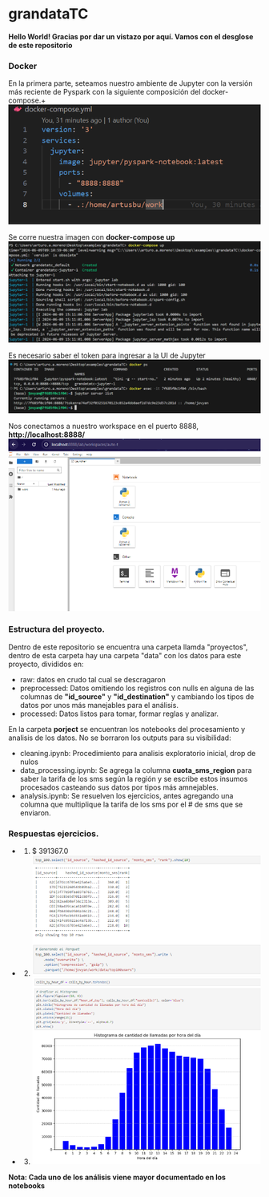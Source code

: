 # grandataTC

#### Hello World! Gracias por dar un vistazo por aquí. Vamos con el desglose de este repositorio

### Docker
En la primera parte, seteamos nuestro ambiente de Jupyter con la versión más reciente de Pyspark con la siguiente composición del docker-compose.+
![alt text](images/dockercompose.png)

Se corre nuestra imagen con **docker-compose up**
![alt text](images/runningcontainer.png)

Es necesario saber el token para ingresar a la UI de Jupyter
![alt text](images/knowingTheSparkToken.png)

Nos conectamos a nuestro workspace en el puerto 8888, **http://localhost:8888/**
![alt text](images/workspace.png)


### Estructura del proyecto.

Dentro de este repositorio se encuentra una carpeta llamda "proyectos", dentro de esta carpeta hay una carpeta "data" con los datos para este proyecto, divididos en:
- raw: datos en crudo tal cual se descragaron
- preprocessed: Datos omitiendo los registros con nulls en alguna de las columnas de **"id_source"** y **"id_destination"** y cambiando los tipos de datos por unos más manejables para el análisis.
- processed: Datos listos para tomar, formar reglas y analizar.

En la carpeta **porject** se encuentran los notebooks del procesamiento y analisis de los datos. No se borraron los outputs para su visibilidad:
- cleaning.ipynb: Procedimiento para analisis exploratorio inicial, drop de nulos 
- data_processing.ipynb: Se agrega la columna **cuota_sms_region** para saber la tarifa de los sms según la región y se escribe estos insumos procesados casteando sus datos por tipos más amnejables.
- analysis.ipynb: Se resuelven los ejercicios, antes agregando una columna que multiplique la tarifa de los sms por el # de sms que se enviaron.

### Respuestas ejercicios.
- 1. $ 391367.0
- 2. ![alt text](images/ej2.png)
- 3. ![alt text](images/ej3.png)

**Nota: Cada uno de los análisis viene mayor documentado en los notebooks**